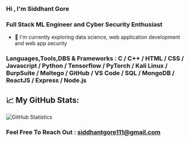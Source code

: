 ### Hi , I'm Siddhant Gore

### Full Stack ML Engineer and Cyber Security Enthusiast
- 🌱 I'm currently exploring data science, web application development and web app security

### Languages,Tools,DBS & Frameworks : C / C++ / HTML / CSS / Javascript / Python / Tensorflow / PyTorch / Kali Linux / BurpSuite / Maltego / GitHub / VS Code / SQL / MongoDB / ReactJS / Express / Node.js

## 📈 My GitHub Stats:

![GitHub Statistics](https://github-readme-stats.vercel.app/api?username=siddhantgore&count_private=true&show_icons=true&theme=dark)

### Feel Free To Reach Out : siddhantgore111@gmail.com

